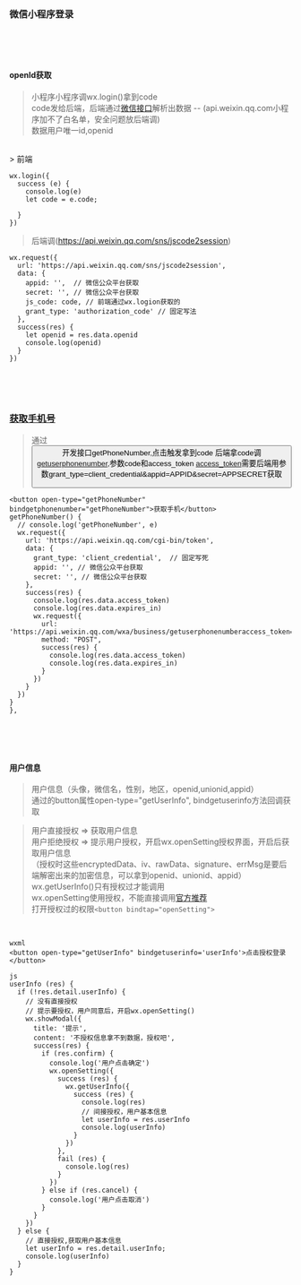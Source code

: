 ﻿### 微信小程序登录


<br/><br/><br/>
#### openId获取
> 小程序小程序调wx.login()拿到code<br/>
> code发给后端，后端通过[微信接口](https://api.weixin.qq.com/sns/jscode2session)解析出数据   -- (api.weixin.qq.com小程序加不了白名单，安全问题放后端调)<br/>
> 数据用户唯一id,openid<br/>

<br/>
> 前端

```
wx.login({
  success (e) {
    console.log(e)
    let code = e.code;
    
  }
})
```
> 后端调(https://api.weixin.qq.com/sns/jscode2session)

```
wx.request({
  url: 'https://api.weixin.qq.com/sns/jscode2session',
  data: {
    appid: '',  // 微信公众平台获取
    secret: '', // 微信公众平台获取
    js_code: code, // 前端通过wx.logion获取的
    grant_type: 'authorization_code' // 固定写法
  },
  success(res) {
    let openid = res.data.openid
    console.log(openid)
  }
})
```





<br/><br/><br/>

### [获取手机号](https://developers.weixin.qq.com/miniprogram/dev/framework/open-ability/getPhoneNumber.html)
> 通过<button>开发接口getPhoneNumber,点击触发拿到code
> 后端拿code调[getuserphonenumber](https://developers.weixin.qq.com/miniprogram/dev/api-backend/open-api/phonenumber/phonenumber.getPhoneNumber.html),参数code和access_token
> [access_token](https://developers.weixin.qq.com/miniprogram/dev/api-backend/open-api/access-token/auth.getAccessToken.html)需要后端用参数grant_type=client_credential&appid=APPID&secret=APPSECRET获取


  ```
  <button open-type="getPhoneNumber" bindgetphonenumber="getPhoneNumber">获取手机</button>
  getPhoneNumber() {
    // console.log('getPhoneNumber', e)
    wx.request({
      url: 'https://api.weixin.qq.com/cgi-bin/token',
      data: {
        grant_type: 'client_credential',  // 固定写死
        appid: '', // 微信公众平台获取
        secret: '', // 微信公众平台获取
      },
      success(res) {
        console.log(res.data.access_token)
        console.log(res.data.expires_in)
        wx.request({
          url: 'https://api.weixin.qq.com/wxa/business/getuserphonenumberaccess_token='+res.data.access_token+'&code='+e.detail.code,
          method: "POST",
          success(res) {
            console.log(res.data.access_token)
            console.log(res.data.expires_in)
          }
        })
      }
    })
  }
  },
  ```



<br/><br/><br/>
#### 用户信息
> 用户信息（头像，微信名，性别，地区，openid,unionid,appid）<br/>
> 通过的button属性open-type="getUserInfo", bindgetuserinfo方法回调获取<br/>


> 用户直接授权 => 获取用户信息<br/>
> 用户拒绝授权 => 提示用户授权，开启wx.openSetting授权界面，开启后获取用户信息 <br/>
> （授权时这些encryptedData、iv、rawData、signature、errMsg是要后端解密出来的加密信息，可以拿到openid、unionid、appid）<br/>
> wx.getUserInfo()只有授权过才能调用<br/>
> wx.openSetting使用授权，不能直接调用[官方推荐](https://developers.weixin.qq.com/community/develop/doc/000cea2305cc5047af5733de751008)     <br/>
> 打开授权过的权限``<button bindtap="openSetting">``<br/>
<br/>

```
wxml
<button open-type="getUserInfo" bindgetuserinfo='userInfo'>点击授权登录</button>

js
userInfo (res) {
  if (!res.detail.userInfo) {
    // 没有直接授权
    // 提示要授权，用户同意后，开启wx.openSetting()
    wx.showModal({
      title: '提示',
      content: '不授权信息拿不到数据，授权吧',
      success(res) {
        if (res.confirm) {
          console.log('用户点击确定')
          wx.openSetting({
            success (res) {
              wx.getUserInfo({
                success (res) {
                  console.log(res)
                  // 间接授权，用户基本信息
                  let userInfo = res.userInfo
                  console.log(userInfo)
                }
              })
            },
            fail (res) {
              console.log(res)
            }
          })
        } else if (res.cancel) {
          console.log('用户点击取消')
        }
      }
    })
  } else {
    // 直接授权,获取用户基本信息
    let userInfo = res.detail.userInfo;
    console.log(userInfo)
  }
}
```






